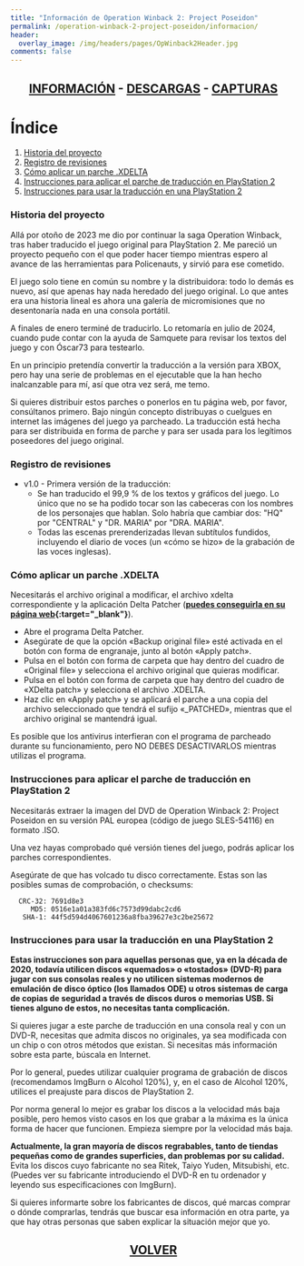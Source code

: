 ```yaml
---
title: "Información de Operation Winback 2: Project Poseidon"
permalink: /operation-winback-2-project-poseidon/informacion/
header:
  overlay_image: /img/headers/pages/OpWinback2Header.jpg
comments: false
---
```

<h2 style="text-align: center;"><strong><a href="/operation-winback-2-project-poseidon/informacion/">INFORMACIÓN</a> - <a href="/operation-winback-2-project-poseidon/descargar/">DESCARGAS</a> - <a href="/operation-winback-2-project-poseidon/capturas/">CAPTURAS</a></strong></h2>

# Índice

1. [Historia del proyecto](#winback2info_1)
2. [Registro de revisiones](#winback2info_2)
3. [Cómo aplicar un parche .XDELTA](#winback2info_3)
4. [Instrucciones para aplicar el parche de traducción en PlayStation 2](#winback2info_4)
5. [Instrucciones para usar la traducción en una PlayStation 2](#winback2info_5)

### Historia del proyecto<a name="winback2info_1"></a>

Allá por otoño de 2023 me dio por continuar la saga Operation Winback, tras 
haber traducido el juego original para PlayStation 2. Me pareció un proyecto 
pequeño con el que poder hacer tiempo mientras espero al avance de las 
herramientas para Policenauts, y sirvió para ese cometido.

El juego solo tiene en común su nombre y la distribuidora: todo lo demás es 
nuevo, así que apenas hay nada heredado del juego original. Lo que antes era 
una historia lineal es ahora una galería de micromisiones que no 
desentonaría nada en una consola portátil.

A finales de enero terminé de traducirlo. Lo retomaría en julio de 2024, 
cuando pude contar con la ayuda de Samquete para revisar los textos del 
juego y con Óscar73 para testearlo.

En un principio pretendía convertir la traducción a la versión para XBOX, 
pero hay una serie de problemas en el ejecutable que la han hecho 
inalcanzable para mí, así que otra vez será, me temo.

Si quieres distribuir estos parches o ponerlos en tu página web, por favor, 
consúltanos primero. Bajo ningún concepto distribuyas o cuelgues en internet 
las imágenes del juego ya parcheado. La traducción está hecha para ser 
distribuida en forma de parche y para ser usada para los legítimos 
poseedores del juego original.

### Registro de revisiones<a name="winback2info_2"></a>
 * v1.0 - Primera versión de la traducción:
   - Se han traducido el 99,9 % de los textos y gráficos del juego. Lo 
     único que no se ha podido tocar son las cabeceras con los nombres 
     de los personajes que hablan. Solo habría que cambiar dos: "HQ" por 
     "CENTRAL" y "DR. MARIA" por "DRA. MARIA".
   - Todas las escenas prerenderizadas llevan subtítulos fundidos, 
     incluyendo el diario de voces (un «cómo se hizo» de la grabación de 
     las voces inglesas).

### Cómo aplicar un parche .XDELTA<a name="winback2info_3"></a>

Necesitarás el archivo original a modificar, el archivo xdelta 
correspondiente y la aplicación Delta Patcher (**[puedes conseguirla en su página web](https://github.com/marco-calautti/DeltaPatcher/releases/){:target="_blank"}**).

 - Abre el programa Delta Patcher.
 - Asegúrate de que la opción «Backup original file» esté activada en el 
   botón con forma de engranaje, junto al botón «Apply patch».
 - Pulsa en el botón con forma de carpeta que hay dentro del cuadro de 
   «Original file» y selecciona el archivo original que quieras modificar.
 - Pulsa en el botón con forma de carpeta que hay dentro del cuadro de 
   «XDelta patch» y selecciona el archivo .XDELTA.
 - Haz clic en «Apply patch» y se aplicará el parche a una copia del 
   archivo seleccionado que tendrá el sufijo «_PATCHED», mientras que el 
   archivo original se mantendrá igual.

Es posible que los antivirus interfieran con el programa de parcheado 
durante su funcionamiento, pero NO DEBES DESACTIVARLOS mientras utilizas el 
programa.

### Instrucciones para aplicar el parche de traducción en PlayStation 2<a name="winback2info_4"></a>

Necesitarás extraer la imagen del DVD de Operation Winback 2: Project 
Poseidon en su versión PAL europea (código de juego SLES-54116) en formato 
.ISO.

Una vez hayas comprobado qué versión tienes del juego, podrás aplicar los 
parches correspondientes.

Asegúrate de que has volcado tu disco correctamente. Estas son las posibles 
sumas de comprobación, o checksums:

```
  CRC-32: 7691d8e3
     MD5: 0516e1a01a383fd6c7573d99dabc2cd6
   SHA-1: 44f5d594d4067601236a8fba39627e3c2be25672
```

### Instrucciones para usar la traducción en una PlayStation 2<a name="winback2info_5"></a>

**Estas instrucciones son para aquellas personas que, ya en la década de 2020, 
todavía utilicen discos «quemados» o «tostados» (DVD-R) para jugar con sus 
consolas reales y no utilicen sistemas modernos de emulación de disco óptico 
(los llamados ODE) u otros sistemas de carga de copias de seguridad a través 
de discos duros o memorias USB. Si tienes alguno de estos, no necesitas 
tanta complicación.**

Si quieres jugar a este parche de traducción en una consola real y con un 
DVD-R, necesitas que admita discos no originales, ya sea modificada con un 
chip o con otros métodos que existan. Si necesitas más información sobre 
esta parte, búscala en Internet.

Por lo general, puedes utilizar cualquier programa de grabación de discos 
(recomendamos ImgBurn o Alcohol 120%), y, en el caso de Alcohol 120%, 
utilices el preajuste para discos de PlayStation 2.

Por norma general lo mejor es grabar los discos a la velocidad más baja 
posible, pero hemos visto casos en los que grabar a la máxima es la única 
forma de hacer que funcionen. Empieza siempre por la velocidad más baja.

**Actualmente, la gran mayoría de discos regrabables, tanto de tiendas 
pequeñas como de grandes superficies, dan problemas por su calidad.** Evita 
los discos cuyo fabricante no sea Ritek, Taiyo Yuden, Mitsubishi, etc. 
(Puedes ver su fabricante introduciendo el DVD-R en tu ordenador y 
leyendo sus especificaciones con ImgBurn).

Si quieres informarte sobre los fabricantes de discos, qué marcas comprar o 
dónde comprarlas, tendrás que buscar esa información en otra parte, ya que 
hay otras personas que saben explicar la situación mejor que yo.

<h2 style="text-align: center;"><a href="/operation-winback-2-project-poseidon/"><strong>VOLVER</strong></a></h2>


